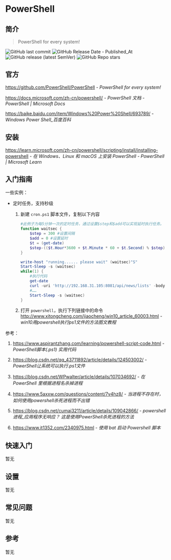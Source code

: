 # PowerShell

## 简介

> PowerShell for every system!

![GitHub last commit](https://img.shields.io/github/last-commit/PowerShell/PowerShell?logo=github&color=blue)
![GitHub Release Date - Published_At](https://img.shields.io/github/release-date/PowerShell/PowerShell?display_date=published_at&logo=github)
![GitHub release (latest SemVer)](https://img.shields.io/github/v/release/PowerShell/PowerShell?logo=github)
![GitHub Repo stars](https://img.shields.io/github/stars/PowerShell/PowerShell?style=social)

## 官方

https://github.com/PowerShell/PowerShell - *PowerShell for every system!*

https://docs.microsoft.com/zh-cn/powershell/ - *PowerShell 文档 - PowerShell | Microsoft Docs*

https://baike.baidu.com/item/Windows%20Power%20Shell/693789/ - *Windows Power Shell_百度百科*

## 安装

https://learn.microsoft.com/zh-cn/powershell/scripting/install/installing-powershell - *在 Windows、Linux 和 macOS 上安装 PowerShell - PowerShell | Microsoft Learn*

## 入门指南

一些实例：

- 定时任务，支持秒级

    1. 新建 `cron.ps1` 脚本文件，复制以下内容

       ```powershell
       #此例子为每5分钟一次的定时任务，通过设置$step和$add可以实现延时执行任务。
       function waitsec {
           $step = 300 #设置间隔
           $add = 0 #设置延时
           $t = (get-date)
           $step-(($t.Hour*3600 + $t.Minute * 60 + $t.Second) % $step) + $add
       }
       
       write-host "running...... please wait" (waitsec)"S" 
       Start-Sleep -s (waitsec)
       while(1) {
           #执行代码
           get-date
           curl -uri 'http://192.168.31.105:8081/api/news/lists' -body 'type=2' -method 'POST'
           #……
           Start-Sleep -s (waitsec)
       }
       
       ```

    2. 打开 `powershell`，执行下列链接中的命令
         http://www.xitongcheng.com/jiaocheng/win10_article_60003.html - *win10用powershell执行ps1文件的方法图文教程*

参考：

1. https://www.aspirantzhang.com/learning/powershell-script-code.html - *PowerShell脚本(.ps1) 实用代码*

2. https://blog.csdn.net/qq_43711892/article/details/124503002/ - *PowerShell让系统可以执行.ps1文件*

3. https://blog.csdn.net/WPwalter/article/details/107034692/ - *在 PowerShell 里根据进程名杀掉进程*

4. https://www.5axxw.com/questions/content/7v4hz8/ - *当进程不存在时，如何使用powershell杀死进程而不出错*

5. https://blog.csdn.net/cumai3211/article/details/109042866/ - *powershell进程_应用程序无响应？ 这是使用PowerShell杀死进程的方法*

6. https://www.it1352.com/2340975.html - *使用 bat 启动 Powershell 脚本*

## 快速入门

暂无


## 设置

暂无


## 常见问题

暂无


## 参考

暂无

